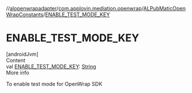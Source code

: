 //[alopenwrapadapter](../../../index.md)/[com.applovin.mediation.openwrap](../index.md)/[ALPubMaticOpenWrapConstants](index.md)/[ENABLE_TEST_MODE_KEY](-e-n-a-b-l-e_-t-e-s-t_-m-o-d-e_-k-e-y.md)



# ENABLE_TEST_MODE_KEY  
[androidJvm]  
Content  
val [ENABLE_TEST_MODE_KEY](-e-n-a-b-l-e_-t-e-s-t_-m-o-d-e_-k-e-y.md): [String](https://developer.android.com/reference/kotlin/java/lang/String.html)  
More info  


To enable test mode for OpenWrap SDK

  



